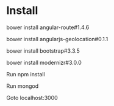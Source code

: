 # Install
bower install angular-route#1.4.6

bower install angularjs-geolocation#0.1.1

bower install bootstrap#3.3.5

bower install modernizr#3.0.0

Run npm install

Run mongod

Goto localhost:3000